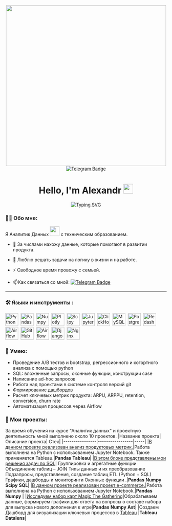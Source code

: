 <div id="header" align="center">
  <img src="https://media.giphy.com/media/40cxBsgqqwb65M5ivp/giphy.gif" width='500'/>
</div>
<div id="badges" align="center">
  <a href="https://t.me/alexdru163">
  <img src="https://img.shields.io/badge/Telegram-blue?logo=telegram&logoColor=white&style=for-the-badge" alt="Telegram Badge"/>
  </a>
  </div>
<div align='center'>
<img src="https://komarev.com/ghpvc/?username=DimDolino&style=flat-square&color=blue" alt=""/>
<h1>
 Hello, I'm Alexandr
  <img src="https://media.giphy.com/media/hvRJCLFzcasrR4ia7z/giphy.gif" width="30px"/>
</h1>
  
[![Typing SVG](https://readme-typing-svg.herokuapp.com?font=Montserrat&size=30&pause=10&color=FFFFFF&width=230&height=50&lines=Data+Analyst+%F0%9F%94%A5)](https://git.io/typing-svg)
</div>

### :man_technologist: Обо мне:

Я Аналитик Данных <img src="https://media.giphy.com/media/WUlplcMpOCEmTGBtBW/giphy.gif" width="30"> с техническим образованием.

- :telescope: За числами нахожу данные, которые помогают в развитии продукта.

- :seedling: Люблю решать задачи на логику в жизни и на работе.

- :zap: Свободное время провожу с семьей.

- :mailbox:Как связаться со мной: [![Telegram Badge](https://img.shields.io/badge/Telegram-blue?logo=telegram&logoColor=white)](https://t.me/alexdru163)

---

### :hammer_and_wrench: Языки и инструменты :

<div>
  <img src="https://img.shields.io/badge/python-white?logo=python&style=for-the-badge" title="Python" alt="Python" height="40"/>&nbsp;
  <img src="https://img.shields.io/badge/pandas-white?logo=pandas&logoColor=blue&style=for-the-badge" title="Pandas" alt="Pandas" height="40"/>&nbsp;
  <img src="https://img.shields.io/badge/numpy-white?logo=numpy&logoColor=blue&style=for-the-badge" title="Numpy" alt="Numpy" height="40"/>&nbsp;
  <img src="https://img.shields.io/badge/plotly-white?logo=plotly&logoColor=blue&style=for-the-badge" title="Plotly" alt="Plotly" height="40"/>&nbsp;
  <img src="https://img.shields.io/badge/Scipy-white?logo=Scipy&logoColor=black&style=for-the-badge" title="Scipy" alt="Scipy" height="40"/>&nbsp;
  <img src="https://img.shields.io/badge/Jupyter_notebook-white?logo=Jupyter&style=for-the-badge" title="Jupyter" alt="Jupyter" height="40"/>&nbsp;
  <img src="https://img.shields.io/badge/Clickhouse-white?logo=Clickhouse&style=for-the-badge" title="ClickHouse" alt="ClickHouse" height="40"/>&nbsp;
  <img src="https://img.shields.io/badge/mySQL-white?logo=mySQL&s&style=for-the-badge" title="MySQL"  alt="MySQL" height="40"/>&nbsp;
  <img src="https://img.shields.io/badge/PostgreSQL-white?logo=PostgreSQL&s&style=for-the-badge" title="PostgreSQL" alt="PostgreSQL" height="40"/>&nbsp;
  <img src="https://img.shields.io/badge/redash-white?logo=redash&logoColor=black&style=for-the-badge" title="Redash" alt="Redash" height="40"/>&nbsp;
  <img src="https://img.shields.io/badge/Tableau-white?logo=Tableau&s&logoColor=yellow&style=for-the-badge" title="Airflow" alt="Airflow" height="40"/>&nbsp;
  <img src="https://img.shields.io/badge/github-white?logo=github&logoColor=black&style=for-the-badge" title="GitHub" alt="GitHub" height="40"/>&nbsp;
  <img src="https://img.shields.io/badge/Airflow-white?logo=Airflow&style=for-the-badge" title="Airflow" alt="Airflow" height="40"/>&nbsp;
  <img src="https://img.shields.io/badge/django-white?logo=django&logoColor=black&style=for-the-badge" title="Django" alt="Django" height="40"/>&nbsp;
  <img src="https://img.shields.io/badge/nginx-white?logo=nginx&logoColor=black&style=for-the-badge" title="Nginx" alt="Nginx" height="40"/>&nbsp;
  
  
</div>

### :metal: Умею:

<ul>
<li>Проведение А/В тестов и bootstrap, регрессионного и когортного анализа с помощью python
<li>SQL: вложенные запросы, оконные функции, конструкции case
<li>Написание ad-hoc запросов
<li>Работа над проектами в системе контроля версий git
<li>Формирование дашбордов
<li>Расчет ключевых метрик продукта: ARPU, ARPPU, retention, conversion, churn rate
<li>Автоматизация процессов через Airflow
</ul>

### :book: Мои проекты:

За время обучения на курсе "Аналитик данных" и проектную деятельность мной выполнено около 10 проектов.
|Название проекта| Описание проекта| Стек|
|----------------|-----------------|-----|
|[В данном проекте реализован анализ продуктовых метрик.](https://github.com/Alexdru163/AppMetrica)|Работа выполнена на Python с использованием Jupyter Notebook. Также применяется Tableau.|**Pandas** **Tableau**|
|[В этом блоке представлены мои решения задач по SQL](https://github.com/Alexdru163/SQL)|
Группировка и агрегатные функции
Объединение таблиц – JOIN
Типы данных и их преобразование
Подзапросы, представления, создание таблиц
ETL (Python + SQL)
Графики, дашборды и мониторинги
Оконные функции
.|**Pandas** **Numpy** **Scipy** **SQL**|
|[В данном проекте реализован проект e-commerce.](https://github.com/Alexdru163/-e-commerce)|Работа выполнена на Python с использованием Jupyter Notebook.|**Pandas** **Numpy** |
|[Исследуем набор карт Magic The Gathering](https://github.com/DimDolino/Magic_the_Gathering)|Обрабатываем данные, формируем графики для ответа на вопросы о составе набора для выпуска нового дополнения к игре|**Pandas** **Numpy** **Ast**|
|Создаем Дашборд для визуализации ключевых процессов в [Tableau](https://public.tableau.com/app/profile/alexandr.druzhinin/viz/KarpovDashboardPracticeDruzhinin/Dashboard1?publish=yes) |**Tableau** **Datalens**|

<!--
**Alexdru163/Alexdru163** is a ✨ _special_ ✨ repository because its `README.md` (this file) appears on your GitHub profile.

Here are some ideas to get you started:

- 🔭 I’m currently working on ...
- 🌱 I’m currently learning ...
- 👯 I’m looking to collaborate on ...
- 🤔 I’m looking for help with ...
- 💬 Ask me about ...
- 📫 How to reach me: ...
- 😄 Pronouns: ...
- ⚡ Fun fact: ...
-->
